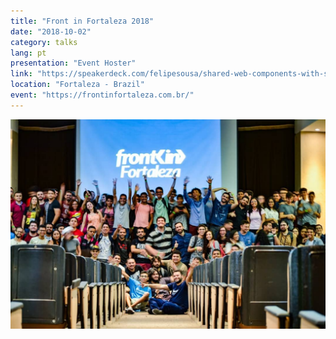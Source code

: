 ```yaml
---
title: "Front in Fortaleza 2018"
date: "2018-10-02"
category: talks
lang: pt
presentation: "Event Hoster"
link: "https://speakerdeck.com/felipesousa/shared-web-components-with-stenciljs"
location: "Fortaleza - Brazil"
event: "https://frontinfortaleza.com.br/"
---
```


![front in fortaleza](./images/front-in-fortaleza-2018.jpg)
